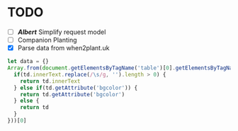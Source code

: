 # TODO

- [ ] **_Albert_** Simplify request model
- [ ] Companion Planting
- [x] Parse data from when2plant.uk

```js
let data = {}
Array.from(document.getElementsByTagName('table')[0].getElementsByTagName('tr')).map(tr => Array.from(tr.getElementsByTagName('td')).map(td => {
  if(td.innerText.replace(/\s/g, '').length > 0) {
    return td.innerText
  } else if(td.getAttribute('bgcolor')) {
    return td.getAttribute('bgcolor')
  } else {
    return td
  }
}))[0]
```
